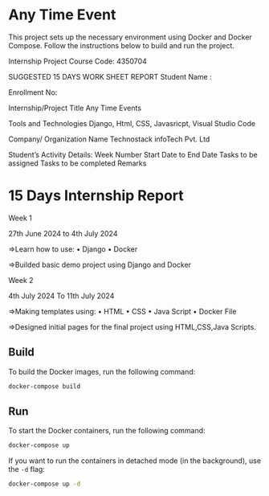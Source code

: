 

# Any Time Event

This project sets up the necessary environment using Docker and Docker Compose. Follow the instructions below to build and run the project.


Internship Project	Course Code: 4350704


SUGGESTED 15 DAYS WORK SHEET REPORT
Student Name :	

Enrollment No:	

Internship/Project Title	Any Time Events

Tools and Technologies	Django, Html, CSS, Javasricpt, Visual Studio Code

Company/ Organization Name	Technostack infoTech Pvt. Ltd

Student’s Activity Details:
	Week
Number	Start Date to
End Date	Tasks to be assigned	Tasks to be completed	Remarks	
	
# 15 Days Internship Report

Week 1
	
27th June 2024
     to
4th July 2024	 

=>Learn how to use:
    •	Django
    •	Docker	

=>Builded basic demo project using Django and Docker		
	

Week 2	

4th July 2024
     To
11th July 2024	

=>Making templates using:
    •	HTML
    •	CSS 
    •	Java Script
    •	Docker File	

=>Designed initial pages for the final project 
using HTML,CSS,Java Scripts.		

## Build

To build the Docker images, run the following command:

```bash
docker-compose build
```

## Run

To start the Docker containers, run the following command:

```bash
docker-compose up
```

If you want to run the containers in detached mode (in the background), use the `-d` flag:

```bash
docker-compose up -d
```

